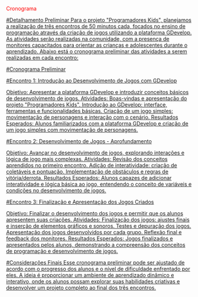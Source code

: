 <span style="color:red">Cronograma<a href=""> 

#Detalhamento Preliminar
Para o projeto "Programadores Kids", planejamos a realização de três encontros de 50 minutos cada, focados no ensino de programação através da criação de jogos utilizando a plataforma GDevelop. As atividades serão realizadas na comunidade, com a presença de monitores capacitados para orientar as crianças e adolescentes durante o aprendizado. Abaixo está o cronograma preliminar das atividades a serem realizadas em cada encontro:

#Cronograma Preliminar

#Encontro 1: Introdução ao Desenvolvimento de Jogos com GDevelop

Objetivo: Apresentar a plataforma GDevelop e introduzir conceitos básicos de desenvolvimento de jogos.
Atividades:
Boas-vindas e apresentação do projeto "Programadores Kids".
Introdução ao GDevelop: interface, ferramentas e funcionalidades básicas.
Criação de um jogo simples: movimentação de personagens e interação com o cenário.
Resultados Esperados:
Alunos familiarizados com a plataforma GDevelop e criação de um jogo simples com movimentação de personagens.


#Encontro 2: Desenvolvimento de Jogos - Aprofundamento

Objetivo: Avançar no desenvolvimento de jogos, explorando interações e lógica de jogo mais complexas.
Atividades:
Revisão dos conceitos aprendidos no primeiro encontro.
Adição de interatividade: criação de coletáveis e pontuação.
Implementação de obstáculos e regras de vitória/derrota.
Resultados Esperados:
Alunos capazes de adicionar interatividade e lógica básica ao jogo, entendendo o conceito de variáveis e condições no desenvolvimento de jogos.


#Encontro 3: Finalização e Apresentação dos Jogos Criados

Objetivo: Finalizar o desenvolvimento dos jogos e permitir que os alunos apresentem suas criações.
Atividades:
Finalização dos jogos: ajustes finais e inserção de elementos gráficos e sonoros.
Testes e depuração dos jogos.
Apresentação dos jogos desenvolvidos por cada grupo.
Reflexão final e feedback dos monitores.
Resultados Esperados:
Jogos finalizados e apresentados pelos alunos, demonstrando a compreensão dos conceitos de programação e desenvolvimento de jogos.


#Considerações Finais
Esse cronograma preliminar pode ser ajustado de acordo com o progresso dos alunos e o nível de dificuldade enfrentado por eles. A ideia é proporcionar um ambiente de aprendizado dinâmico e interativo, onde os alunos possam explorar suas habilidades criativas e desenvolver um projeto completo ao final dos três encontros.
